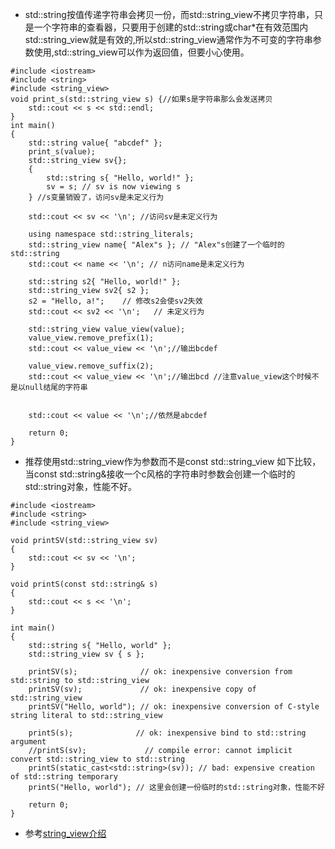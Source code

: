 * std::string按值传递字符串会拷贝一份，而std::string_view不拷贝字符串，只是一个字符串的查看器，只要用于创建的std::string或char*在有效范围内std::string_view就是有效的,所以std::string_view通常作为不可变的字符串参数使用,std::string_view可以作为返回值，但要小心使用。
```
#include <iostream>
#include <string>
#include <string_view>
void print_s(std::string_view s) {//如果s是字符串那么会发送拷贝
    std::cout << s << std::endl;
}
int main()
{
    std::string value{ "abcdef" };
    print_s(value);
    std::string_view sv{};
    {
        std::string s{ "Hello, world!" };
        sv = s; // sv is now viewing s
    } //s变量销毁了，访问sv是未定义行为

    std::cout << sv << '\n'; //访问sv是未定义行为

    using namespace std::string_literals;
    std::string_view name{ "Alex"s }; // "Alex"s创建了一个临时的std::string
    std::cout << name << '\n'; // n访问name是未定义行为

    std::string s2{ "Hello, world!" };
    std::string_view sv2{ s2 };
    s2 = "Hello, a!";    // 修改s2会使sv2失效
    std::cout << sv2 << '\n';   // 未定义行为

    std::string_view value_view(value);
    value_view.remove_prefix(1);
    std::cout << value_view << '\n';//输出bcdef

    value_view.remove_suffix(2);
    std::cout << value_view << '\n';//输出bcd //注意value_view这个时候不是以null结尾的字符串


    std::cout << value << '\n';//依然是abcdef

    return 0;
}
```
* 推荐使用std::string_view作为参数而不是const std::string_view
如下比较，当const std::string&接收一个c风格的字符串时参数会创建一个临时的std::string对象，性能不好。
```
#include <iostream>
#include <string>
#include <string_view>

void printSV(std::string_view sv)
{
    std::cout << sv << '\n';
}

void printS(const std::string& s)
{
    std::cout << s << '\n';
}

int main()
{
    std::string s{ "Hello, world" };
    std::string_view sv { s };

    printSV(s);              // ok: inexpensive conversion from std::string to std::string_view
    printSV(sv);             // ok: inexpensive copy of std::string_view
    printSV("Hello, world"); // ok: inexpensive conversion of C-style string literal to std::string_view

    printS(s);              // ok: inexpensive bind to std::string argument
    //printS(sv);             // compile error: cannot implicit convert std::string_view to std::string
    printS(static_cast<std::string>(sv)); // bad: expensive creation of std::string temporary
    printS("Hello, world"); // 这里会创建一份临时的std::string对象，性能不好

    return 0;
}
```
* 参考[string_view介绍](https://www.learncpp.com/cpp-tutorial/introduction-to-stdstring_view)

